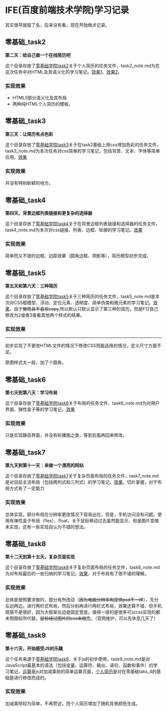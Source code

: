 # IFE(百度前端技术学院)学习记录

其实很早就报了名，后来没有看，现在开始做点记录。

## 零基础_task2

**第二天：给自己做一个在线简历吧**

这个目录存放了[零基础学院task2](http://ife.baidu.com/course/detail/id/36)关于个人简历的任务文件，task2_note.md为在这次任务中对HTML及其语义化的学习笔记。[效果1](https://www.notwiner.top/ife.baidu_notes/%E9%9B%B6%E5%9F%BA%E7%A1%80_task2/task2_h.html)、[效果2](https://www.notwiner.top/ife.baidu_notes/%E9%9B%B6%E5%9F%BA%E7%A1%80_task2/task2_table.html)。

### 实现效果

* HTML5部分语义化及其布局
* 两种纯HTML个人简历的模板。

## 零基础_task3

**第三天：让简历有点色彩**

这个目录存放了[零基础学院task3](http://ife.baidu.com/course/detail/id/37)关于在task2基础上用css增加色彩的任务文件，task3_note.md为本次任务对css简单的学习笔记，包括背景、文本、字体等简单应用。[效果](https://www.notwiner.top/ife.baidu_notes/%E9%9B%B6%E5%9F%BA%E7%A1%80_task3/task3.html)

### 实现效果

并没有特别新颖的地方。

## 零基础_task4

**第四天，背景边框列表链接和更复杂的选择器**

这个目录存放了[零基础学院task4](http://ife.baidu.com/course/detail/id/38)关于在背景边框列表链接和选择器的任务文件，task4_note.md为本次对css链接、列表、边框、轮廓的学习笔记。[效果](https://www.notwiner.top/ife.baidu_notes/%E9%9B%B6%E5%9F%BA%E7%A1%80_task4/task4.html)

### 实现效果

简单而又不错的边框、边距效果（圆角边框、阴影等），简历模型初步完成。

## 零基础_task5

**第五天和第六天：三种简历**

这个目录存放了[零基础学院task5](http://ife.baidu.com/course/detail/id/40)关于三种简历的任务文件，task5_note.md是本次对CSS框模型、浮动、定位元素、透明度、简单伪类和微元素的学习笔记。[效果](https://www.notwiner.top/ife.baidu_notes/%E9%9B%B6%E5%9F%BA%E7%A1%80_task5/resume.html)，由于~~懒而且不喜欢copy~~,所以默认只默认显示了第三种的简历，但是F12自己修改为2或者3查看其他两个样式的结果。

### 实现效果

****

初步实现了不更改HTML文件的情况下修改CSS而能适用的情况，定义尺寸方面不足。

原图样式太一般，加了个圆角，

## 零基础_task6

**第七天到第八天：学习布局**

这个目录存放了[零基础学院task6](http://ife.baidu.com/course/detail/id/42)关于布局的任务文件，task6_note.md为对用户界面、弹性盒子等的学习笔记。[效果](https://www.notwiner.top/ife.baidu_notes/%E9%9B%B6%E5%9F%BA%E7%A1%80_task6/task6.html)

### 实现效果

只是实现静态界面，并没有轮播图之类，等到后面再回来修改。

## 零基础_task7

**第九天到第十一天：来做一个漂亮的网站**

这个目录存放了[零基础学院task7](http://ife.baidu.com/course/detail/id/43)关于复杂页面布局的任务文件，task7_note.md是对目前主流布局（包括两列式和三列式）的学习笔记。[效果](https://www.notwiner.top/ife.baidu_notes/%E9%9B%B6%E5%9F%BA%E7%A1%80_task7/index.html)，切片掌握，对于布局方式有了一定能力

### 实现效果

总体实现，部分布局在分辨率更改情况下容易出位，但是，手机访问没有问题。使用有弹性盒子布局（flex）、float，关于鼠标移动过去虽然能显示，但是图片变暗未实现，还有一些实现自认为不错的想法。

## 零基础_task8

**第十二天到第十五天，复杂页面实现**

这个目录存放了[零基础学院task8](http://ife.baidu.com/course/detail/id/44)关于复杂页面布局的任务文件，task8_note.md为对布局最后的一些归纳的学习笔记。[效果](https://www.notwiner.top/ife.baidu_notes/%E9%9B%B6%E5%9F%BA%E7%A1%80_task8/index.html)，对于布局有了很不错的理解。

### 实现效果

总体是按照要求做的，部分有所改动（~~因为电脑分辨率和提供psd不一样~~），先分左边两边，进行两栏式布局，然后分别再进行两栏式布局，效果还算不错，但手机观感不是很好，因为大框架左边是固定宽度。值得一提的是很多可以css实现的都未用图标所代替。~~鼠标经过图片的css未做完~~。（官网维护，可以先休息几天了）

## 零基础_task9

**第十六天，开始感受JS的乐趣**

这个任务来源于[零基础学院task9](http://ife.baidu.com/course/detail/id/45)，关于js的初步使用，task9_note.md是对JavaScript最基本的语法（包括变量、运算符、输出、语句、函数和事件）的学习笔记，[运算](https://www.notwiner.top/ife.baidu_notes/零基础_task9/operation.html)是js对加减乘除的简单运算页面，[个人简历](https://www.notwiner.top/ife.baidu_notes/零基础_taks9/task9.html)是对在零基础taks_4的基础是进行修改而成的。

### 实现效果

加减乘除较为简单，不再赘述，而个人简历增加了随机背景颜色生成。